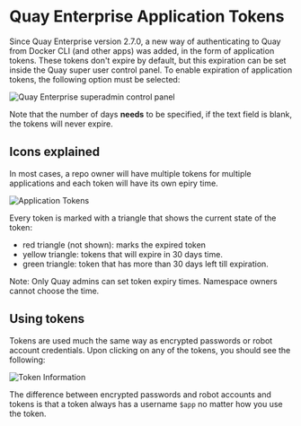 # Quay Enterprise Application Tokens #

Since Quay Enterprise version 2.7.0, a new way of authenticating to Quay from Docker CLI (and other apps) was added, in the form of application tokens. These tokens don't expire by default, but this expiration can be set inside the Quay super user control panel. 
To enable expiration of application tokens, the following option must be selected:

![Quay Enterprise superadmin control panel](https://github.com/ibazulic/docs/blob/master/quay-enterprise/img/set-token-expiration-time.png "Quay Enteprrise admin control panel")

Note that the number of days **needs** to be specified, if the text field is blank, the tokens will never expire.

## Icons explained ##

In most cases, a repo owner will have multiple tokens for multiple applications and each token will have its own epiry time. 

![Application Tokens](https://github.com/ibazulic/docs/blob/master/quay-enterprise/img/app-token-list.png "Application tokens")

Every token is marked with a triangle that shows the current state of the token:

* red triangle (not shown): marks the expired token
* yellow triangle: tokens that will expire in 30 days time.
* green triangle: token that has more than 30 days left till expiration.

Note: Only Quay admins can set token expiry times. Namespace owners cannot choose the time.

## Using tokens ##

Tokens are used much the same way as encrypted passwords or robot account credentials. Upon clicking on any of the tokens, you should see the following:

![Token Information](https://github.com/ibazulic/docs/blob/master/quay-enterprise/img/app-token-details.png "Token Information")

The difference between encrypted passwords and robot accounts and tokens is that a token always has a username `$app` no matter how you use the token. 
